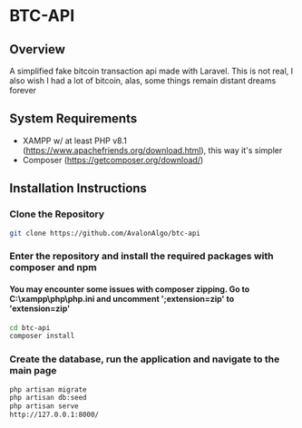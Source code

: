 # BTC-API

## Overview

A simplified fake bitcoin transaction api made with Laravel. This is not real, I also wish I had a lot of bitcoin, alas, some things remain distant dreams forever

## System Requirements

- XAMPP w/ at least PHP v8.1 (https://www.apachefriends.org/download.html), this way it's simpler
- Composer (https://getcomposer.org/download/)

## Installation Instructions

### Clone the Repository
```bash
git clone https://github.com/AvalonAlgo/btc-api
```

### Enter the repository and install the required packages with composer and npm
#### You may encounter some issues with composer zipping. Go to C:\xampp\php\php.ini and uncomment ';extension=zip' to 'extension=zip'
```bash
cd btc-api
composer install
```

### Create the database, run the application and navigate to the main page
```bash
php artisan migrate
php artisan db:seed
php artisan serve
http://127.0.0.1:8000/
```
